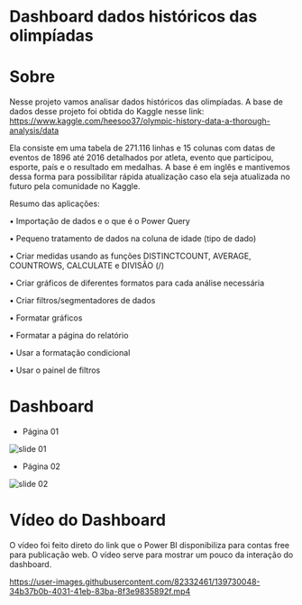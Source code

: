 #  Dashboard dados históricos das olimpíadas
 
 

# Sobre
Nesse projeto vamos analisar dados históricos das olimpíadas. A base de dados desse projeto foi obtida do Kaggle nesse link: https://www.kaggle.com/heesoo37/olympic-history-data-a-thorough-analysis/data

Ela consiste em uma tabela de 271.116 linhas e 15 colunas com datas de eventos de 1896 até 2016 detalhados por atleta, evento que participou, esporte, país e o resultado em medalhas.
A base é em inglês e mantivemos dessa forma para possibilitar rápida atualização caso ela seja atualizada no futuro pela comunidade no Kaggle.

Resumo das aplicações:

• Importação de dados e o que é o Power Query

• Pequeno tratamento de dados na coluna de idade (tipo de dado)

• Criar medidas usando as funções DISTINCTCOUNT, AVERAGE, COUNTROWS, CALCULATE e DIVISÃO (/)

• Criar gráficos de diferentes formatos para cada análise necessária

• Criar filtros/segmentadores de dados

• Formatar gráficos

• Formatar a página do relatório

• Usar a formatação condicional

• Usar o painel de filtros



# Dashboard
- Página 01

![slide 01](https://user-images.githubusercontent.com/82332461/139729685-1646f3d7-3a1d-4257-b355-797f200d151e.png)

- Página 02

![slide 02](https://user-images.githubusercontent.com/82332461/139729961-154dce7b-94b9-4e3e-acb9-71a43add6ef2.png)



# Vídeo do Dashboard

O vídeo foi feito direto do link que o Power BI disponibiliza para contas free para publicação web. O vídeo serve para mostrar um pouco da interação do dashboard.


https://user-images.githubusercontent.com/82332461/139730048-34b37b0b-4031-41eb-83ba-8f3e9835892f.mp4

